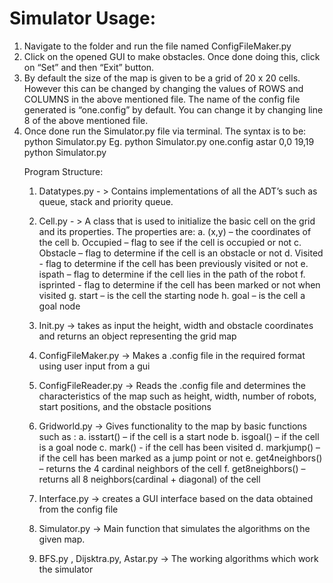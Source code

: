 <h1>Simulator Usage:</h1>
<ol>
<li>Navigate to the folder and run the file named ConfigFileMaker.py</li>
<li>Click on the opened GUI to make obstacles. Once done doing this, click on “Set” and then “Exit” button.</li>
<li>By default the size of the map is given to be a grid of 20 x 20 cells. However this can be changed by changing the values of ROWS and COLUMNS in the above mentioned file. The name of the config file generated is “one.config” by default. You can change it by changing line 8 of the above mentioned file.</li>
<li>Once done run the Simulator.py file via terminal. The syntax is to be:
python Simulator.py <configfile name> <algo name> <start node> <goal node>
Eg. python Simulator.py one.config astar 0,0 19,19
python Simulator.py <config_file> <algorithm> <start_x,start_y> <goal_x,goal_y>
</li>

Program Structure:
1.	Datatypes.py - > Contains implementations of all the ADT’s such as queue, stack and priority queue.

2.	Cell.py - > A class that is used to initialize the basic cell on the grid and its properties. The properties are:
a.	(x,y) – the coordinates of the cell
b.	Occupied – flag to see if the cell is occupied or not
c.	Obstacle – flag to determine if the cell is an obstacle or not
d.	Visited - flag to determine if the cell has been previously visited or not
e.	ispath – flag to determine if the cell lies in the path of the robot
f.	isprinted - flag to determine if the cell has been marked or not when visited
g.	start – is the cell the starting node
h.	goal – is the cell a goal node

3.	Init.py -> takes as input the height, width and obstacle coordinates and returns an object representing the grid map

4.	ConfigFileMaker.py -> Makes a .config file in the required format using user input from a gui

5.	ConfigFileReader.py -> Reads the .config file and determines the characteristics of the map such as height, width, number of robots, start positions, and the obstacle positions

6.	Gridworld.py -> Gives functionality to the map by basic functions such as :
a.	isstart() – if the cell is a start node
b.	isgoal() – if the cell is a goal node
c.	mark() -  if the cell has been visited
d.	markjump() – if the cell has been marked as a jump point or not
e.	get4neighbors() – returns the 4 cardinal neighbors of the cell
f.	get8neighbors() – returns all 8 neighbors(cardinal + diagonal) of the cell

7.	Interface.py -> creates a GUI interface based on the data obtained from the config file

8.	Simulator.py -> Main function that simulates the algorithms on the given map.

9.	BFS.py , Dijsktra.py, Astar.py -> The working algorithms which work the simulator
